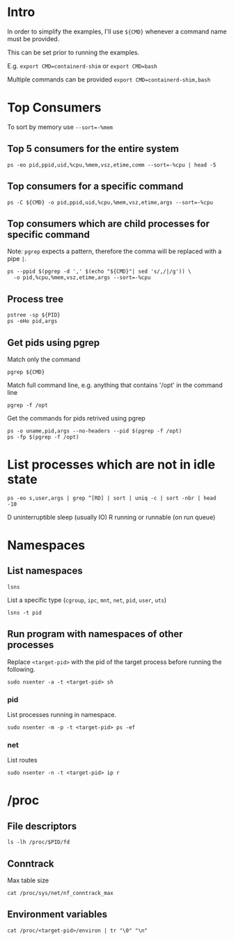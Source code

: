 # Intro
In order to simplify the examples, I'll use `${CMD}` whenever a command name must be provided.

This can be set prior to running the examples.

E.g. `export CMD=containerd-shim` or `export CMD=bash`

Multiple commands can be provided `export CMD=containerd-shim,bash`

# Top Consumers
To sort by memory use `--sort=-%mem`

## Top 5 consumers for the entire system
```
ps -eo pid,ppid,uid,%cpu,%mem,vsz,etime,comm --sort=-%cpu | head -5
```

## Top consumers for a specific command
```
ps -C ${CMD} -o pid,ppid,uid,%cpu,%mem,vsz,etime,args --sort=-%cpu
```

## Top consumers which are child processes for specific command
Note: `pgrep` expects a pattern, therefore the comma will be replaced with a pipe `|`.

```
ps --ppid $(pgrep -d ',' $(echo "${CMD}"| sed 's/,/|/g')) \
  -o pid,%cpu,%mem,vsz,etime,args --sort=-%cpu
```

## Process tree
```
pstree -sp ${PID}
ps -eHo pid,args
```

## Get pids using pgrep
Match only the command
```
pgrep ${CMD}
```
Match full command line, e.g. anything that contains '/opt' in the command line
```
pgrep -f /opt
```
Get the commands for pids retrived using pgrep
```
ps -o uname,pid,args --no-headers --pid $(pgrep -f /opt)
ps -fp $(pgrep -f /opt)
```

# List processes which are not in idle state
```
ps -eo s,user,args | grep ^[RD] | sort | uniq -c | sort -nbr | head -10
```
D    uninterruptible sleep (usually IO)
R    running or runnable (on run queue)


# Namespaces
## List namespaces
```
lsns
```
List a specific type (`cgroup`, `ipc`, `mnt`, `net`, `pid`, `user`, `uts`)
```
lsns -t pid
```
## Run program with namespaces of other processes
Replace `<target-pid>` with the pid of the target process before running the following.
```
sudo nsenter -a -t <target-pid> sh
```

### pid
List processes running in namespace.
```
sudo nsenter -m -p -t <target-pid> ps -ef
```

### net
List routes
```
sudo nsenter -n -t <target-pid> ip r
```

# /proc
## File descriptors
```
ls -lh /proc/$PID/fd
```
## Conntrack
Max table size
```
cat /proc/sys/net/nf_conntrack_max
```
## Environment variables
```
cat /proc/<target-pid>/environ | tr "\0" "\n"
```
